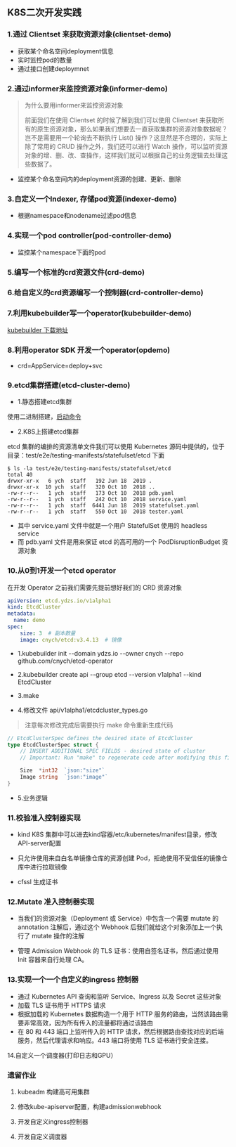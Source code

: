## K8S二次开发实践

### 1.通过 Clientset 来获取资源对象(clientset-demo)

- 获取某个命名空间deployment信息
- 实时监控pod的数量
- 通过接口创建deploymnet

### 2.通过informer来监控资源对象(informer-demo)

> 为什么要用informer来监控资源对象
>
> 前面我们在使用 Clientset 的时候了解到我们可以使用 Clientset 来获取所有的原生资源对象，那么如果我们想要去一直获取集群的资源对象数据呢？岂不是需要用一个轮询去不断执行 List() 操作？这显然是不合理的，实际上除了常用的 CRUD 操作之外，我们还可以进行 Watch 操作，可以监听资源对象的增、删、改、查操作，这样我们就可以根据自己的业务逻辑去处理这些数据了。

* 监控某个命名空间内的deployment资源的创建、更新、删除

### 3.自定义一个Indexer, 存储pod资源(indexer-demo)

* 根据namespace和nodename过滤pod信息


### 4.实现一个pod controller(pod-controller-demo)

* 监控某个namespace下面的pod

### 5.编写一个标准的crd资源文件(crd-demo)



### 6.给自定义的crd资源编写一个控制器(crd-controller-demo)



### 7.利用kubebuilder写一个operator(kubebuilder-demo)

[kubebuilder 下载地址](https://github.com/kubernetes-sigs/kubebuilder/releases)

### 8.利用operator SDK 开发一个operator(opdemo)

* crd=AppService=deploy+svc



### 9.etcd集群搭建(etcd-cluster-demo)
* 1.静态搭建etcd集群

使用二进制搭建，[启动命令](./etcd-cluster-demo/README.md)

* 2.K8S上搭建etcd集群

etcd 集群的编排的资源清单文件我们可以使用 Kubernetes 源码中提供的，位于目录：test/e2e/testing-manifests/statefulset/etcd 下面

```shell
$ ls -la test/e2e/testing-manifests/statefulset/etcd  
total 40
drwxr-xr-x   6 ych  staff   192 Jun 18  2019 .
drwxr-xr-x  10 ych  staff   320 Oct 10  2018 ..
-rw-r--r--   1 ych  staff   173 Oct 10  2018 pdb.yaml
-rw-r--r--   1 ych  staff   242 Oct 10  2018 service.yaml
-rw-r--r--   1 ych  staff  6441 Jun 18  2019 statefulset.yaml
-rw-r--r--   1 ych  staff   550 Oct 10  2018 tester.yaml
```
* 其中 service.yaml 文件中就是一个用户 StatefulSet 使用的 headless service
* 而 pdb.yaml 文件是用来保证 etcd 的高可用的一个 PodDisruptionBudget 资源对象



### 10.从0到1开发一个etcd operator
在开发 Operator 之前我们需要先提前想好我们的 CRD 资源对象
~~~yaml
apiVersion: etcd.ydzs.io/v1alpha1
kind: EtcdCluster
metadata:
  name: demo
spec:
	size: 3  # 副本数量
	image: cnych/etcd:v3.4.13  # 镜像
~~~

* 1.kubebuilder init --domain ydzs.io --owner cnych --repo github.com/cnych/etcd-operator 

* 2.kubebuilder create api --group etcd --version v1alpha1 --kind EtcdCluster

* 3.make 

* 4.修改文件 api/v1alpha1/etcdcluster_types.go 

> 注意每次修改完成后需要执行 make 命令重新生成代码

~~~go
// EtcdClusterSpec defines the desired state of EtcdCluster
type EtcdClusterSpec struct {
	// INSERT ADDITIONAL SPEC FIELDS - desired state of cluster
	// Important: Run "make" to regenerate code after modifying this file

	Size  *int32  `json:"size"`
	Image string  `json:"image"`
}
~~~

* 5.业务逻辑




### 11.校验准入控制器实现

* kind K8S 集群中可以进去kind容器/etc/kubernetes/manifest目录，修改API-server配置

* 只允许使用来自白名单镜像仓库的资源创建 Pod，拒绝使用不受信任的镜像仓库中进行拉取镜像

* cfssl 生成证书

### 12.Mutate 准入控制器实现

* 当我们的资源对象（Deployment 或 Service）中包含一个需要 mutate 的 annotation 注解后，通过这个 Webhook 后我们就给这个对象添加上一个执行了 mutate 操作的注解

* 管理 Admission Webhook 的 TLS 证书：使用自签名证书，然后通过使用 Init 容器来自行处理 CA。


### 13.实现一个一个自定义的ingress 控制器

* 通过 Kubernetes API 查询和监听 Service、Ingress 以及 Secret 这些对象
* 加载 TLS 证书用于 HTTPS 请求
* 根据加载的 Kubernetes 数据构造一个用于 HTTP 服务的路由，当然该路由需要非常高效，因为所有传入的流量都将通过该路由
* 在 80 和 443 端口上监听传入的 HTTP 请求，然后根据路由查找对应的后端服务，然后代理请求和响应。443 端口将使用 TLS 证书进行安全连接。

14.自定义一个调度器(打印日志和GPU）





### 遗留作业

1. kubeadm 构建高可用集群

2. 修改kube-apiserver配置，构建admissionwebhook

3. 开发自定义ingress控制器

4. 开发自定义调度器

   